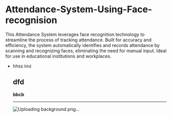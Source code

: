 



# Attendance-System-Using-Face-recognision
This Attendance System leverages face recognition technology to streamline the process of tracking attendance. Built for accuracy and efficiency, the system automatically identifies and records attendance by scanning and recognizing faces, eliminating the need for manual input. Ideal for use in educational institutions and workplaces.   

- hhss `hhd`
  ## dfd

  **bbcb**

  ---
  ![Uploading background.png…]()

